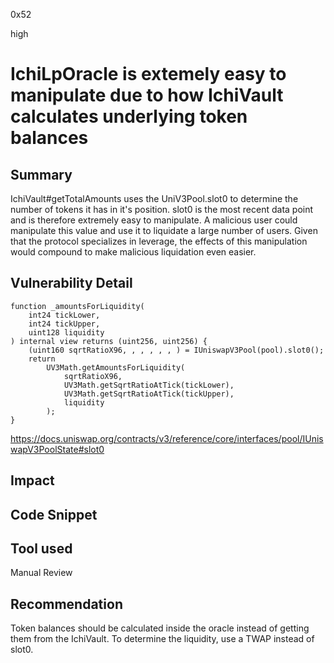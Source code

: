 0x52

high

# IchiLpOracle is extemely easy to manipulate due to how IchiVault calculates underlying token balances

## Summary

IchiVault#getTotalAmounts uses the UniV3Pool.slot0 to determine the number of tokens it has in it's position. slot0 is the most recent data point and is therefore extremely easy to manipulate. A malicious user could manipulate this value and use it to liquidate a large number of users. Given that the protocol specializes in leverage, the effects of this manipulation would compound to make malicious liquidation even easier.

## Vulnerability Detail

    function _amountsForLiquidity(
        int24 tickLower,
        int24 tickUpper,
        uint128 liquidity
    ) internal view returns (uint256, uint256) {
        (uint160 sqrtRatioX96, , , , , , ) = IUniswapV3Pool(pool).slot0();
        return
            UV3Math.getAmountsForLiquidity(
                sqrtRatioX96,
                UV3Math.getSqrtRatioAtTick(tickLower),
                UV3Math.getSqrtRatioAtTick(tickUpper),
                liquidity
            );
    }

https://docs.uniswap.org/contracts/v3/reference/core/interfaces/pool/IUniswapV3PoolState#slot0

## Impact

## Code Snippet

## Tool used

Manual Review

## Recommendation

Token balances should be calculated inside the oracle instead of getting them from the IchiVault. To determine the liquidity, use a TWAP instead of slot0.